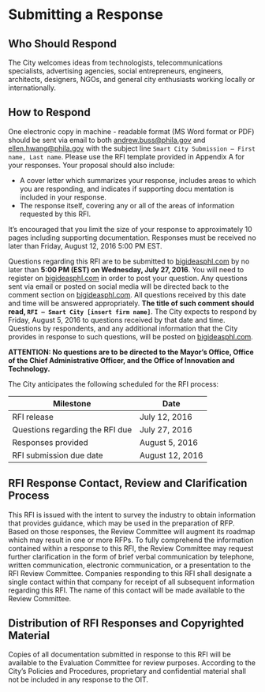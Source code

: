 # Submitting a Response

## Who Should Respond

The City welcomes ideas from technologists, telecommunications specialists, advertising agencies, social entrepreneurs, engineers, architects, designers, NGOs, and general city enthusiasts working locally or internationally.

## How to Respond

One electronic copy in machine - readable format (MS Word format or PDF) should be sent via email to both [andrew.buss@phila.gov](mailto:andrew.buss@phila.gov) and [ellen.hwang@phila.gov](mailto:ellen.hwang@phila.gov) with the subject line `Smart City Submission – First name, Last name`. Please use the RFI template provided in Appendix A for your responses. Your proposal should also include:

- A cover letter which summarizes your response, includes areas to which you are responding, and indicates if supporting docu mentation is included in your response.
- The response itself, covering any or all of the areas of information requested by this RFI.

It’s encouraged that you limit the size of your response to approximately 10 pages including supporting documentation. Responses must be received no later than Friday, August 12, 2016 5:00 PM EST.

Questions regarding this RFI are to be submitted to [bigideasphl.com](http://bigideasphl.com) by no later than **5:00 PM (EST) on Wednesday, July 27, 2016**. You will need to register on [bigideasphl.com](http://bigideasphl.com) in order to post your question. Any questions sent via email or posted on social media will be directed back to the comment section on [bigideasphl.com](http://bigideasphl.com). All questions received by this date and time will be answered appropriately. **The title of such comment should read, `RFI – Smart City [insert firm name]`**. The City expects to respond by Friday, August 5, 2016 to questions received by that date and time. Questions by respondents, and any additional information that the City provides in response to such questions, will be posted on [bigideasphl.com](http://bigideasphl.com).

**ATTENTION: No questions are to be directed to the Mayor’s Office, Office of the Chief Administrative Officer, and the Office of Innovation and Technology.**

The City anticipates the following scheduled for the RFI process:

| Milestone                       | Date            |
| ------------------------------- | --------------- |
| RFI release                     | July 12, 2016   |
| Questions regarding the RFI due | July 27, 2016   |
| Responses provided              | August 5, 2016  |
| RFI submission due date         | August 12, 2016 |

## RFI Response Contact, Review and Clarification Process

This RFI is issued with the intent to survey the industry to obtain information that provides guidance, which may be used in the preparation of RFP. Based on those responses, the Review Committee will augment its roadmap which may result in one or more RFPs. To fully comprehend the information contained within a response to this RFI, the Review Committee may request further clarification in the form of brief verbal communication by telephone, written communication, electronic communication, or a presentation to the RFI Review Committee. Companies responding to this RFI shall designate a single contact within that company for receipt of all subsequent information regarding this RFI. The name of this contact will be made available to the Review Committee.


## Distribution of RFI Responses and Copyrighted Material

Copies of all documentation submitted in response to this RFI will be available to the Evaluation Committee for review purposes. According to the City’s Policies and Procedures, proprietary and confidential material shall not be included in any response to the OIT.

